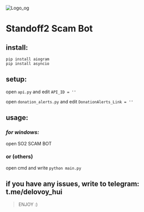 ![Logo_og](https://user-images.githubusercontent.com/61238982/185759975-2bcb4b0d-9d40-43ab-a559-1dcf068bf6cd.jpg)

# Standoff2 Scam Bot
## install:
  ```
  pip install aiogram
  pip install asyncio
  ```
## setup:
open `api.py` and edit `API_ID = ''`

open `donation_alerts.py` and edit `DonationAlerts_Link = ''`

## usage:
### *for windows:*
open SO2 SCAM BOT
### or (others)
open cmd and write `python main.py`

## if you have any issues, write to telegram: t.me/delovoy_hui

> ENJOY :)
